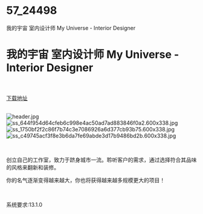 # 57_24498
我的宇宙 室内设计师 My Universe - Interior Designer
# 我的宇宙 室内设计师 My Universe - Interior Designer
 <br/></br>
[下载地址](https://www.switch520.cc/article/24498 "下载地址")
<br/></br>

<p><img title="header.jpg" src="https://www.switch520.cc/muke_img/2021_11_13_5df2975be341c.jpg" alt="header.jpg"><br>
<img title="ss_644f954d64cfeb6c998e4ac50ad7ad883846f0a2.600x338.jpg" src="https://www.switch520.cc/muke_img/2021_11_13_c6f59f7fc8ca8.jpg" alt="ss_644f954d64cfeb6c998e4ac50ad7ad883846f0a2.600x338.jpg"><br>
<img title="ss_1750bf2f2c86f7b74c3e7086926a6d377cb93b75.600x338.jpg" src="https://www.switch520.cc/muke_img/2021_11_13_ba38c68bd97dd.jpg" alt="ss_1750bf2f2c86f7b74c3e7086926a6d377cb93b75.600x338.jpg"><br>
<img title="ss_c49745acf3f8e3b6da7fe69abde3d17b9486bd2b.600x338.jpg" src="https://www.switch520.cc/muke_img/2021_11_13_f07cebf03f739.jpg" alt="ss_c49745acf3f8e3b6da7fe69abde3d17b9486bd2b.600x338.jpg"></p>
<p>&nbsp;</p>
<p>创立自己的工作室，致力于跻身城市一流。聆听客户的需求，通过选择符合其品味的风格来翻新和装修。</p>
<p>你的名气逐渐变得越来越大，你也将获得越来越多规模更大的项目！</p>
<p>&nbsp;</p>
<p>系统要求:13.1.0</p>



